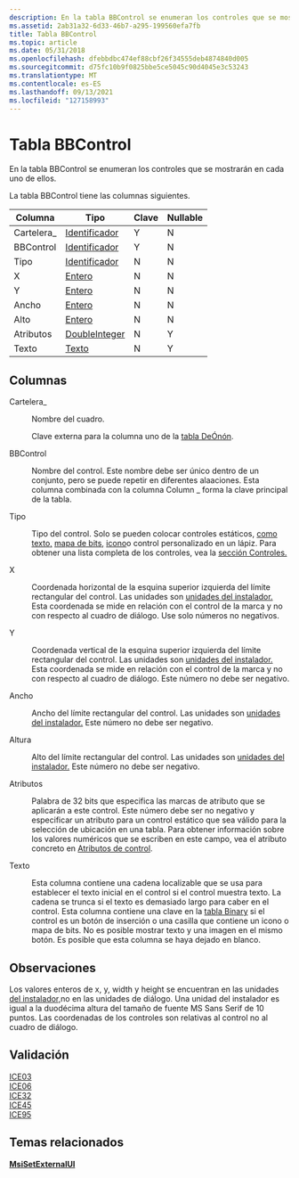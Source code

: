 ```yaml
---
description: En la tabla BBControl se enumeran los controles que se mostrarán en cada uno de ellos.
ms.assetid: 2ab31a32-6d33-46b7-a295-199560efa7fb
title: Tabla BBControl
ms.topic: article
ms.date: 05/31/2018
ms.openlocfilehash: dfebbdbc474ef88cbf26f34555deb4874840d005
ms.sourcegitcommit: d75fc10b9f0825bbe5ce5045c90d4045e3c53243
ms.translationtype: MT
ms.contentlocale: es-ES
ms.lasthandoff: 09/13/2021
ms.locfileid: "127158993"
---
```

# <a name="bbcontrol-table"></a>Tabla BBControl

En la tabla BBControl se enumeran los controles que se mostrarán en cada uno de ellos.

La tabla BBControl tiene las columnas siguientes.



| Columna      | Tipo                               | Clave | Nullable |
|-------------|------------------------------------|-----|----------|
| Cartelera\_ | [Identificador](identifier.md)       | Y   | N        |
| BBControl   | [Identificador](identifier.md)       | Y   | N        |
| Tipo        | [Identificador](identifier.md)       | N   | N        |
| X           | [Entero](integer.md)             | N   | N        |
| Y           | [Entero](integer.md)             | N   | N        |
| Ancho       | [Entero](integer.md)             | N   | N        |
| Alto      | [Entero](integer.md)             | N   | N        |
| Atributos  | [DoubleInteger](doubleinteger.md) | N   | Y        |
| Texto        | [Texto](text.md)                   | N   | Y        |



 

## <a name="columns"></a>Columnas

<dl> <dt>

<span id="Billboard_"></span><span id="billboard_"></span><span id="BILLBOARD_"></span>Cartelera\_
</dt> <dd>

Nombre del cuadro.

Clave externa para la columna uno de la [tabla DeÓnón](billboard-table.md).

</dd> <dt>

<span id="BBControl"></span><span id="bbcontrol"></span><span id="BBCONTROL"></span>BBControl
</dt> <dd>

Nombre del control. Este nombre debe ser único dentro de un conjunto, pero se puede repetir en diferentes alaaciones. Esta columna combinada con la columna Column \_ forma la clave principal de la tabla.

</dd> <dt>

<span id="Type"></span><span id="type"></span><span id="TYPE"></span>Tipo
</dt> <dd>

Tipo del control. Solo se pueden colocar controles estáticos, [como texto,](text-control.md) [mapa de bits,](bitmap-control.md) [icono](icon-control.md)o control personalizado en un lápiz. Para obtener una lista completa de los controles, vea la [sección Controles.](controls.md)

</dd> <dt>

<span id="X"></span><span id="x"></span>X
</dt> <dd>

Coordenada horizontal de la esquina superior izquierda del límite rectangular del control. Las unidades son [unidades del instalador.](installer-units.md) Esta coordenada se mide en relación con el control de la marca y no con respecto al cuadro de diálogo. Use solo números no negativos.

</dd> <dt>

<span id="Y"></span><span id="y"></span>Y
</dt> <dd>

Coordenada vertical de la esquina superior izquierda del límite rectangular del control. Las unidades son [unidades del instalador.](installer-units.md) Esta coordenada se mide en relación con el control de la marca y no con respecto al cuadro de diálogo. Este número no debe ser negativo.

</dd> <dt>

<span id="Width"></span><span id="width"></span><span id="WIDTH"></span>Ancho
</dt> <dd>

Ancho del límite rectangular del control. Las unidades son [unidades del instalador.](installer-units.md) Este número no debe ser negativo.

</dd> <dt>

<span id="Height"></span><span id="height"></span><span id="HEIGHT"></span>Altura
</dt> <dd>

Alto del límite rectangular del control. Las unidades son [unidades del instalador.](installer-units.md) Este número no debe ser negativo.

</dd> <dt>

<span id="Attributes"></span><span id="attributes"></span><span id="ATTRIBUTES"></span>Atributos
</dt> <dd>

Palabra de 32 bits que especifica las marcas de atributo que se aplicarán a este control. Este número debe ser no negativo y especificar un atributo para un control estático que sea válido para la selección de ubicación en una tabla. Para obtener información sobre los valores numéricos que se escriben en este campo, vea el atributo concreto en [Atributos de control](control-attributes.md).

</dd> <dt>

<span id="Text"></span><span id="text"></span><span id="TEXT"></span>Texto
</dt> <dd>

Esta columna contiene una cadena localizable que se usa para establecer el texto inicial en el control si el control muestra texto. La cadena se trunca si el texto es demasiado largo para caber en el control. Esta columna contiene una clave en la [tabla Binary](binary-table.md) si el control es un botón de inserción o una casilla que contiene un icono o mapa de bits. No es posible mostrar texto y una imagen en el mismo botón. Es posible que esta columna se haya dejado en blanco.

</dd> </dl>

## <a name="remarks"></a>Observaciones

Los valores enteros de x, y, width y height se encuentran en las unidades [del instalador,](installer-units.md)no en las unidades de diálogo. Una unidad del instalador es igual a la duodécima altura del tamaño de fuente MS Sans Serif de 10 puntos. Las coordenadas de los controles son relativas al control no al cuadro de diálogo.

## <a name="validation"></a>Validación

<dl>

[ICE03](ice03.md)  
[ICE06](ice06.md)  
[ICE32](ice32.md)  
[ICE45](ice45.md)  
[ICE95](ice95.md)  
</dl>

## <a name="related-topics"></a>Temas relacionados

<dl> <dt>

[**MsiSetExternalUI**](/windows/desktop/api/Msi/nf-msi-msisetexternaluia)
</dt> </dl>

 

 



